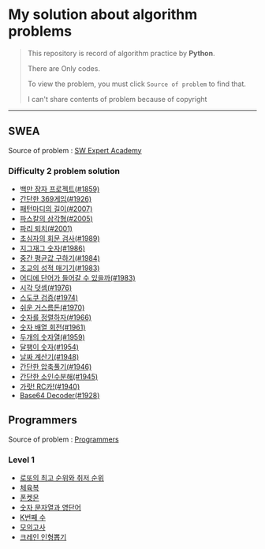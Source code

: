 # My solution about algorithm problems

> This repository is record of algorithm practice by **Python**.
>
> There are Only codes.
>
> To view the problem, you must click ``Source of problem`` to find that.
>
> I can't share contents of problem because of copyright

---

## SWEA

Source of problem : [SW Expert Academy](https://swexpertacademy.com/main/main.do)

### Difficulty 2 problem solution

- [백만 장자 프로젝트(#1859)](https://github.com/JOOHYEON123/Algorithm-practice/blob/master/D2/richman_project.py)
- [간단한 369게임(#1926)](https://github.com/JOOHYEON123/Algorithm-practice/blob/master/D2/simple_369game.py)
- [패턴마디의 길이(#2007)](https://github.com/JOOHYEON123/Algorithm-practice/blob/master/D2/pattern_length.py)
- [파스칼의 삼각형(#2005)](https://github.com/JOOHYEON123/Algorithm-practice/blob/master/D2/pascal_triangle.py)
- [파리 퇴치(#2001)](https://github.com/JOOHYEON123/Algorithm-practice/blob/master/D2/catch_fly.py)
- [초심자의 회문 검사(#1989)](https://github.com/JOOHYEON123/Algorithm-practice/blob/master/D2/palindrome.py)
- [지그재그 숫자(#1986)](https://github.com/JOOHYEON123/Algorithm-practice/blob/master/D2/zigzag.py)
- [중간 평균값 구하기(#1984)](https://github.com/JOOHYEON123/Algorithm-practice/blob/master/D2/middle_average.py)
- [조교의 성적 매기기(#1983)](https://github.com/JOOHYEON123/Algorithm-practice/blob/master/D2/make_grade.py)
- [어디에 단어가 들어갈 수 있을까(#1983)](https://github.com/JOOHYEON123/Algorithm-practice/blob/master/D2/where_word.py)
- [시각 덧셈(#1976)](https://github.com/JOOHYEON123/Algorithm-practice/blob/master/D2/time_plus.py)
- [스도쿠 검증(#1974)](https://github.com/JOOHYEON123/Algorithm-practice/blob/master/D2/check_sudoku.py)
- [쉬운 거스름돈(#1970)](https://github.com/JOOHYEON123/Algorithm-practice/blob/master/D2/easy_change.py)
- [숫자를 정렬하자(#1966)](https://github.com/JOOHYEON123/Algorithm-practice/blob/master/D2/sort_number.py)
- [숫자 배열 회전(#1961)](https://github.com/JOOHYEON123/Algorithm-practice/blob/master/D2/rotate_array.py)
- [두개의 숫자열(#1959)](https://github.com/JOOHYEON123/Algorithm-practice/blob/master/D2/two_array.py)
- [달팽이 숫자(#1954)](https://github.com/JOOHYEON123/Algorithm-practice/blob/master/D2/sanil_number.py)
- [날짜 계산기(#1948)](https://github.com/JOOHYEON123/Algorithm-practice/blob/master/D2/date_calculator.py)
- [간단한 압축풀기(#1946)](https://github.com/JOOHYEON123/Algorithm-practice/blob/master/D2/date_calculator.py)
- [간단한 소인수분해(#1945)](https://github.com/JOOHYEON123/Algorithm-practice/blob/master/D2/simple_factorization.py)
- [가랏! RC카!(#1940)](https://github.com/JOOHYEON123/Algorithm-practice/blob/master/D2/go_RCcar.py)
- [Base64 Decoder(#1928)](https://github.com/JOOHYEON123/Algorithm-practice/blob/master/D2/Base64_decoder.py)






## Programmers

Source of problem : [Programmers](https://programmers.co.kr/)

### Level 1
- [로또의 최고 순위와 취저 순위](https://github.com/JOOHYEON123/Algorithm-practice/blob/master/Level1/lotto_best_worst.py)
- [체육복](https://github.com/JOOHYEON123/Algorithm-practice/blob/master/Level1/number_string.py)
- [폰켓몬](https://github.com/JOOHYEON123/Algorithm-practice/blob/master/Level1/phoneketmon.py)
- [숫자 문자열과 영단어](https://github.com/JOOHYEON123/Algorithm-practice/blob/master/Level1/training_uniform.py)
- [K번째 수](https://github.com/JOOHYEON123/Algorithm-practice/blob/master/Level1/number_K.py)
- [모의고사](https://github.com/JOOHYEON123/Algorithm-practice/blob/master/Level1/test.py)
- [크레인 인형뽑기](https://github.com/JOOHYEON123/Algorithm-practice/blob/master/Level1/take_doll.py)

  



